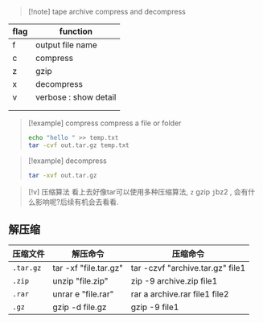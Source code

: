 
>[!note] tape archive
>compress and decompress 


| flag | function |
| ---- | ---- |
| f | output file name |
| c | compress |
| z | gzip |
| x | decompress |
| v | verbose : show detail |
|  |  |
|  |  |

>[!example] compress
>compress a file or folder
>```bash
>echo "hello " >> temp.txt
>tar -cvf out.tar.gz temp.txt
>```


>[!example]   decompress
>```bash
>tar -xvf out.tar.gz 
>```



>[!v] 压缩算法
>看上去好像tar可以使用多种压缩算法, `z` gzip `j`bz2 , 会有什么影响呢?后续有机会去看看. 

## 解压缩 

| 压缩文件 | 解压命令       | 压缩命令                                 |
| -------- | -------------- | ---------------------------------------- |
| `.tar.gz`  | tar -xf "file.tar.gz" | tar -czvf "archive.tar.gz"  file1  |
| `.zip`   | unzip "file.zip"   |          zip -9 archive.zip file1                                |
| `.rar`   | unrar e "file.rar" |      rar a archive.rar file1 file2                                    |
|      `.gz`     |  gzip -d file.gz               |  gzip -9 file1                                          |
